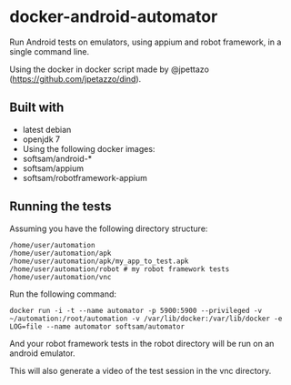 # docker-android-automator
Run Android tests on emulators, using appium and robot framework, in a single command line.

Using the docker in docker script made by @jpettazo (https://github.com/jpetazzo/dind).

## Built with
- latest debian
- openjdk 7
- Using the following docker images:
 - softsam/android-*
 - softsam/appium
 - softsam/robotframework-appium

## Running the tests
Assuming you have the following directory structure:

    /home/user/automation
    /home/user/automation/apk
    /home/user/automation/apk/my_app_to_test.apk
    /home/user/automation/robot # my robot framework tests
    /home/user/automation/vnc

Run the following command:

    docker run -i -t --name automator -p 5900:5900 --privileged -v ~/automation:/root/automation -v /var/lib/docker:/var/lib/docker -e LOG=file --name automator softsam/automator

And your robot framework tests in the robot directory will be run on an android emulator.

This will also generate a video of the test session in the vnc directory.
